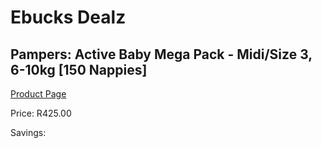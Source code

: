 
# Ebucks Dealz
## Pampers: Active Baby Mega Pack - Midi/Size 3, 6-10kg [150 Nappies]
[Product Page](https://www.ebucks.com/web/shop/productSelected.do?prodId=282369332&catId=1240555120)

Price: R425.00

Savings: 


	